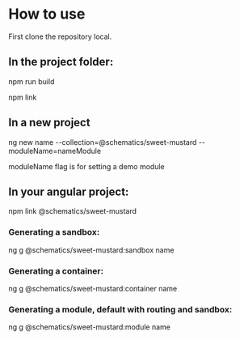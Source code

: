 # How to use

First clone the repository local.

## In the project folder:

npm run build

npm link

## In a new project

ng new name --collection=@schematics/sweet-mustard --moduleName=nameModule

moduleName flag is for setting a demo module

## In your angular project:

npm link @schematics/sweet-mustard

### Generating a sandbox:

ng g @schematics/sweet-mustard:sandbox name

### Generating a container:

ng g @schematics/sweet-mustard:container name

### Generating a module, default with routing and sandbox:

ng g @schematics/sweet-mustard:module name
